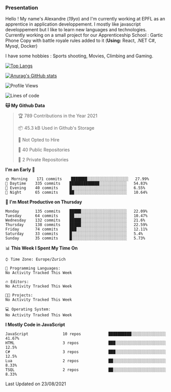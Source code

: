 ### Presentation



Hello ! My name's Alexandre (_19yo_) and I'm currently working at EPFL as an apprentice in application developpement. I mostly like javascript developpement but I like to learn new languages and technologies. Currently working on a small project for our Apprenticeship School : Gartic Phone Copy with battle royale rules added to it (**Using:** React, .NET C#, Mysql, Docker)

I have some hobbies : Sports shooting, Movies, Climbing and Gaming.

[![Top Langs](https://github-readme-stats.vercel.app/api/top-langs/?username=jaavlex&layout=compact&langs_count=8&theme=react)](https://github.com/anuraghazra/github-readme-stats)

[![Anurag's GitHub stats](https://github-readme-stats.vercel.app/api?username=jaavlex&theme=react&show_icons=true&count_private=true)](https://github.com/anuraghazra/github-readme-stats)

<!--START_SECTION:waka-->
![Profile Views](http://img.shields.io/badge/Profile%20Views-4-blue)

![Lines of code](https://img.shields.io/badge/From%20Hello%20World%20I%27ve%20Written-112777%20lines%20of%20code-blue)

**🐱 My Github Data** 

> 🏆 789 Contributions in the Year 2021
 > 
> 📦 45.3 kB Used in Github's Storage 
 > 
> 🚫 Not Opted to Hire
 > 
> 📜 40 Public Repositories 
 > 
> 🔑 2 Private Repositories  
 > 
**I'm an Early 🐤** 

```text
🌞 Morning    171 commits    ███████░░░░░░░░░░░░░░░░░░   27.99% 
🌆 Daytime    335 commits    █████████████░░░░░░░░░░░░   54.83% 
🌃 Evening    40 commits     █░░░░░░░░░░░░░░░░░░░░░░░░   6.55% 
🌙 Night      65 commits     ██░░░░░░░░░░░░░░░░░░░░░░░   10.64%

```
📅 **I'm Most Productive on Thursday** 

```text
Monday       135 commits    █████░░░░░░░░░░░░░░░░░░░░   22.09% 
Tuesday      64 commits     ██░░░░░░░░░░░░░░░░░░░░░░░   10.47% 
Wednesday    132 commits    █████░░░░░░░░░░░░░░░░░░░░   21.6% 
Thursday     138 commits    █████░░░░░░░░░░░░░░░░░░░░   22.59% 
Friday       74 commits     ███░░░░░░░░░░░░░░░░░░░░░░   12.11% 
Saturday     33 commits     █░░░░░░░░░░░░░░░░░░░░░░░░   5.4% 
Sunday       35 commits     █░░░░░░░░░░░░░░░░░░░░░░░░   5.73%

```


📊 **This Week I Spent My Time On** 

```text
⌚︎ Time Zone: Europe/Zurich

💬 Programming Languages: 
No Activity Tracked This Week

🔥 Editors: 
No Activity Tracked This Week

🐱‍💻 Projects: 
No Activity Tracked This Week

💻 Operating System: 
No Activity Tracked This Week

```

**I Mostly Code in JavaScript** 

```text
JavaScript               10 repos            ██████████░░░░░░░░░░░░░░░   41.67% 
HTML                     3 repos             ███░░░░░░░░░░░░░░░░░░░░░░   12.5% 
C#                       3 repos             ███░░░░░░░░░░░░░░░░░░░░░░   12.5% 
Lua                      2 repos             ██░░░░░░░░░░░░░░░░░░░░░░░   8.33% 
TSQL                     2 repos             ██░░░░░░░░░░░░░░░░░░░░░░░   8.33%

```



 Last Updated on 23/08/2021
<!--END_SECTION:waka-->
